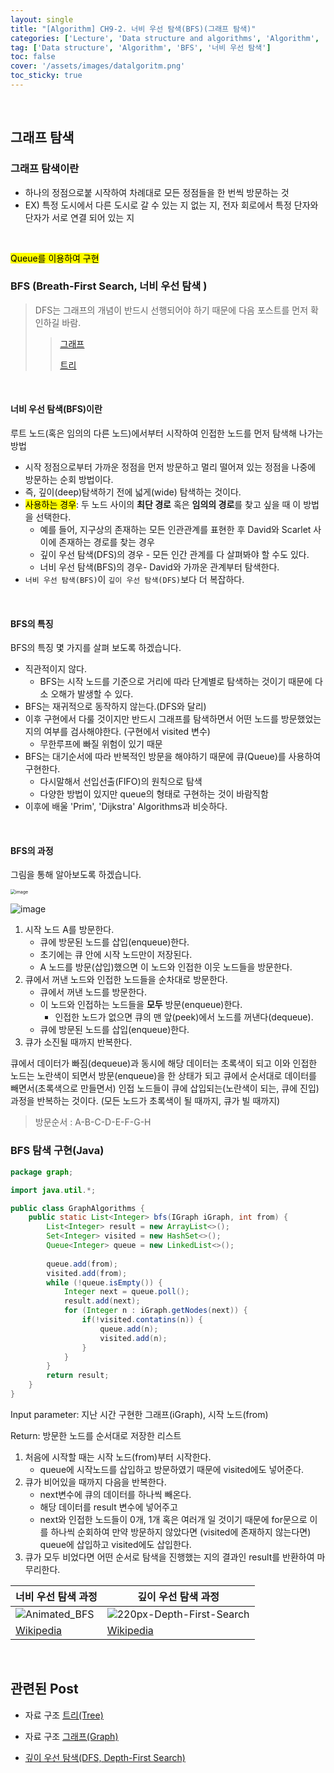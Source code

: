 ```yaml
---
layout: single
title: "[Algorithm] CH9-2. 너비 우선 탐색(BFS)(그래프 탐색)"
categories: ['Lecture', 'Data structure and algorithms', 'Algorithm', 'Graph']
tag: ['Data structure', 'Algorithm', 'BFS', '너비 우선 탐색']
toc: false
cover: '/assets/images/datalgoritm.png'
toc_sticky: true
---
```


<br>

## 그래프 탐색 

### **그래프 탐색이란**

- 하나의 정점으로붙 시작하여 차례대로 모든 정점들을 한 번씩 방문하는 것
- EX) 특정 도시에서 다른 도시로 갈 수 있는 지 없는 지, 전자 회로에서 특정 단자와 단자가 서로 연결 되어 있는 지

<br>

<mark>Queue를 이용하여 구현</mark>

### BFS (Breath-First Search, 너비 우선 탐색 )

> DFS는 그래프의 개념이 반드시 선행되어야 하기 때문에 다음 포스트를 먼저 확인하길 바람.
>
> >[<u>그래프</u>](https://speardragon.github.io/lecture/data%20structure%20and%20algorithms/algorithm/graph/Algorithm-CH9-1.-Graph(%EA%B7%B8%EB%9E%98%ED%94%84)/)
> >
> >[<u>트리</u>](https://speardragon.github.io/lecture/data%20structure%20and%20algorithms/algorithm/tree/Algorithm-CH7.-Tree(%ED%8A%B8%EB%A6%AC)/)

<br>

#### **너비 우선 탐색(BFS)이란**

루트 노드(혹은 임의의 다른 노드)에서부터 시작하여 인접한 노드를 먼저 탐색해 나가는 방법

- 시작 정점으로부터 가까운 정점을 먼저 방문하고 멀리 떨어져 있는 정점을 나중에 방문하는 순회 방법이다.
- 즉, 깊이(deep)탐색하기 전에 넓게(wide) 탐색하는 것이다.
- <mark>사용하는 경우</mark>: 두 노드 사이의 **최단 경로** 혹은 **임의의 경로**를 찾고 싶을 때 이 방법을 선택한다.
  - 예를 들어, 지구상의 존재하는 모든 인관관계를 표현한 후 David와 Scarlet 사이에 존재하는 경로를 찾는 경우
  - 깊이 우선 탐색(DFS)의 경우 - 모든 인간 관계를 다 살펴봐야 할 수도 있다.
  - 너비 우선 탐색(BFS)의 경우- David와 가까운 관계부터 탐색한다.
- `너비 우선 탐색(BFS)`이 `깊이 우선 탐색(DFS)`보다 더 복잡하다.

<br>

#### BFS의 특징

BFS의 특징 몇 가지를 살펴 보도록 하겠습니다.

- 직관적이지 않다.
  - BFS는 시작 노드를 기준으로 거리에 따라 단계별로 탐색하는 것이기 때문에 다소 오해가 발생할 수 있다.
- BFS는 재귀적으로 동작하지 않는다.(DFS와 달리)
- 이후 구현에서 다룰 것이지만 반드시 그래프를 탐색하면서 어떤 노드를 방문했었는 지의 여부를 검사해야한다. (구현에서 visited 변수)
  - 무한루프에 빠질 위험이 있기 때문
- BFS는 대기순서에 따라 반복적인 방문을 해야하기 때문에 큐(Queue)를 사용하여 구현한다.
  - 다시말해서 선입선출(FIFO)의 원칙으로 탐색
  - 다양한 방법이 있지만 queue의 형태로 구현하는 것이 바람직함
- 이후에 배울 'Prim', 'Dijkstra' Algorithms과 비슷하다.

<br>

#### BFS의 과정

그림을 통해 알아보도록 하겠습니다.

<img src="https://user-images.githubusercontent.com/79521972/154630160-34ef0e79-d3f4-4c08-ae9f-c312c48a4a46.png" alt="image" style="zoom:50%;" />

![image](https://user-images.githubusercontent.com/79521972/154632795-e60767d0-372f-47ac-aa04-9051b1a7a7dc.png)

1. 시작 노드 A를 방문한다.
   - 큐에 방문된 노드를 삽입(enqueue)한다.
   - 초기에는 큐 안에 시작 노드만이 저장된다.
   - A 노드를 방문(삽입)했으면 이 노드와 인접한 이웃 노드들을 방문한다.
2. 큐에서 꺼낸 노드와 인접한 노드들을 순차대로 방문한다.
   - 큐에서 꺼낸 노드를 방문한다.
   - 이 노드와 인접하는 노드들을 **모두** 방문(enqueue)한다.
     - 인접한 노드가 없으면 큐의 맨 앞(peek)에서 노드를 꺼낸다(dequeue).
   - 큐에 방문된 노드를 삽입(enqueue)한다.
3. 큐가 소진될 때까지 반복한다.

큐에서 데이터가 빠짐(dequeue)과 동시에 해당 데이터는 초록색이 되고 이와 인접한 노드는 노란색이 되면서 방문(enqueue)을 한 상태가 되고 큐에서 순서대로 데이터를 빼면서(초록색으로 만들면서) 인접 노드들이 큐에 삽입되는(노란색이 되는,  큐에 진입) 과정을 반복하는 것이다. (모든 노드가 초록색이 될 때까지, 큐가 빌 때까지) 

> 방문순서 : A-B-C-D-E-F-G-H



### BFS 탐색 구현(Java)

```java
package graph;

import java.util.*;

public class GraphAlgorithms {
	public static List<Integer> bfs(IGraph iGraph, int from) {
        List<Integer> result = new ArrayList<>();
        Set<Integer> visited = new HashSet<>();
        Queue<Integer> queue = new LinkedList<>();
        
        queue.add(from);
        visited.add(from);
        while (!queue.isEmpty()) {
            Integer next = queue.poll();
            result.add(next);
            for (Integer n : iGraph.getNodes(next)) {
                if(!visited.contatins(n)) {
                    queue.add(n);
                    visited.add(n);
                }
            }
        }
        return result;
    }
}
```

Input parameter: 지난 시간 구현한 그래프(iGraph), 시작 노드(from)

Return: 방문한 노드를 순서대로 저장한 리스트

1. 처음에 시작할 때는 시작 노드(from)부터 시작한다.
   - queue에 시작노드를 삽입하고 방문하였기 때문에 visited에도 넣어준다.
2. 큐가 비어있을 때까지 다음을 반복한다.
   - next변수에 큐의 데이터를 하나씩 빼온다.
   - 해당 데이터를 result 변수에 넣어주고 
   - next와 인접한 노드들이 0개, 1개 혹은 여러개 일 것이기 때문에 for문으로 이를 하나씩 순회하여 만약 방문하지 않았다면 (visited에 존재하지 않는다면) queue에 삽입하고 visited에도 삽입한다.
3. 큐가 모두 비었다면 어떤 순서로 탐색을 진행했는 지의 결과인 result를 반환하여 마무리한다.



| 너비 우선 탐색 과정                                          | 깊이 우선 탐색 과정                                          |
| ------------------------------------------------------------ | ------------------------------------------------------------ |
| ![Animated_BFS](https://user-images.githubusercontent.com/79521972/154641634-65bd2679-21ed-43d2-b8cd-6d828873c440.gif) | ![220px-Depth-First-Search](https://user-images.githubusercontent.com/79521972/154642490-211ab9c7-b333-4107-92a7-a0cc2c806a8e.gif) |
| [Wikipedia](https://ko.wikipedia.org/wiki/%EB%84%88%EB%B9%84_%EC%9A%B0%EC%84%A0_%ED%83%90%EC%83%89) | [Wikipedia](https://ko.wikipedia.org/wiki/%EA%B9%8A%EC%9D%B4_%EC%9A%B0%EC%84%A0_%ED%83%90%EC%83%89) |



<br>

## 관련된 Post

- 자료 구조 [<u>트리(Tree)</u>](https://speardragon.github.io/lecture/data%20structure%20and%20algorithms/algorithm/tree/Algorithm-CH7.-Tree(%ED%8A%B8%EB%A6%AC)/)
- 자료 구조 [<u>그래프(Graph)</u>](https://speardragon.github.io/lecture/data%20structure%20and%20algorithms/algorithm/graph/Algorithm-CH9-1.-Graph(%EA%B7%B8%EB%9E%98%ED%94%84)/)

- [<u>깊이 우선 탐색(DFS, Depth-First Search)</u>](https://speardragon.github.io/lecture/data%20structure%20and%20algorithms/algorithm/graph/Algorithm-CH9-3.-%EA%B9%8A%EC%9D%B4-%EC%9A%B0%EC%84%A0-%ED%83%90%EC%83%89(DFS)(%EA%B7%B8%EB%9E%98%ED%94%84-%ED%83%90%EC%83%89)/)



























